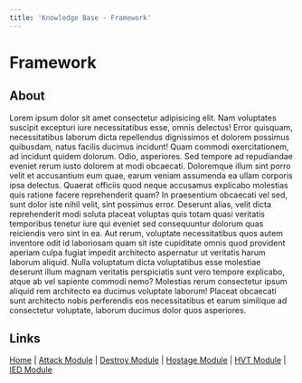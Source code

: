 ```yaml
---
title: 'Knowledge Base - Framework'
---
```


# Framework

## About
Lorem ipsum dolor sit amet consectetur adipisicing elit. Nam voluptates suscipit excepturi iure necessitatibus esse, omnis delectus! Error quisquam, necessitatibus laborum dicta repellendus dignissimos et dolorem possimus quibusdam, natus facilis ducimus incidunt! Quam commodi exercitationem, ad incidunt quidem dolorum. Odio, asperiores. Sed tempore ad repudiandae eveniet rerum iusto dolorem at modi obcaecati. Doloremque illum sint porro velit et accusantium eum quae, earum veniam assumenda ea ullam corporis ipsa delectus. Quaerat officiis quod neque accusamus explicabo molestias quis ratione facere reprehenderit quam? In praesentium obcaecati vel sed, sunt dolor iste nihil velit, sint possimus error. Deserunt alias, velit dicta reprehenderit modi soluta placeat voluptas quis totam quasi veritatis temporibus tenetur iure qui eveniet sed consequuntur dolorum quas reiciendis vero sint in ea. Aut rerum, voluptate necessitatibus quos autem inventore odit id laboriosam quam sit iste cupiditate omnis quod provident aperiam culpa fugiat impedit architecto aspernatur ut veritatis harum laborum aliquid. Nulla voluptatum dicta voluptatibus esse molestiae deserunt illum magnam veritatis perspiciatis sunt vero tempore explicabo, atque ab vel sapiente commodi nemo? Molestias rerum consectetur ipsum aliquid rem architecto ea ducimus voluptate laborum! Placeat obcaecati sunt architecto nobis perferendis eos necessitatibus et earum similique ad consectetur voluptate, laborum ducimus dolor quos asperiores.

## Links
[Home](/knowledgebase/framework) |
[Attack Module](/knowledgebase/framework/attack) |
[Destroy Module](/knowledgebase/framework/destroy) |
[Hostage Module](/knowledgebase/framework/hostage) |
[HVT Module](/knowledgebase/framework/hvt) |
[IED Module](/knowledgebase/framework/ied)
